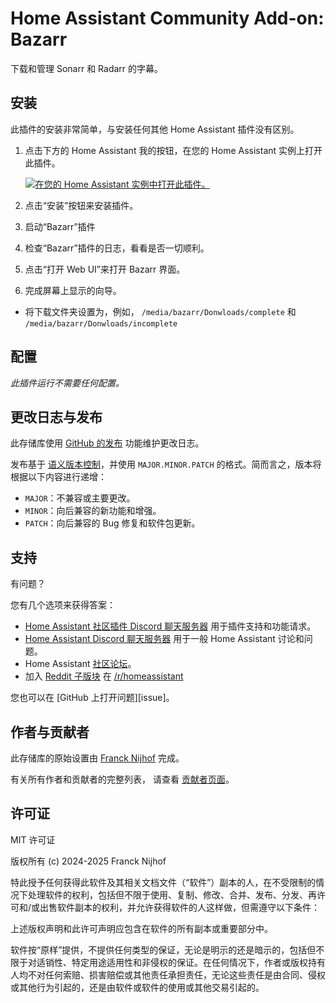 # Home Assistant Community Add-on: Bazarr

下载和管理 Sonarr 和 Radarr 的字幕。

## 安装

此插件的安装非常简单，与安装任何其他 Home Assistant 插件没有区别。

1. 点击下方的 Home Assistant 我的按钮，在您的 Home Assistant 实例上打开此插件。

   [![在您的 Home Assistant 实例中打开此插件。][插件徽章]][插件]

1. 点击“安装”按钮来安装插件。
1. 启动“Bazarr”插件
1. 检查“Bazarr”插件的日志，看看是否一切顺利。
1. 点击“打开 Web UI”来打开 Bazarr 界面。
1. 完成屏幕上显示的向导。

- 将下载文件夹设置为，例如，
  `/media/bazarr/Donwloads/complete` 和
  `/media/bazarr/Donwloads/incomplete`

## 配置

_此插件运行不需要任何配置。_

## 更改日志与发布

此存储库使用 [GitHub 的发布][发布] 功能维护更改日志。

发布基于 [语义版本控制][semver]，并使用 `MAJOR.MINOR.PATCH` 的格式。简而言之，版本将根据以下内容进行递增：

- `MAJOR`：不兼容或主要更改。
- `MINOR`：向后兼容的新功能和增强。
- `PATCH`：向后兼容的 Bug 修复和软件包更新。

## 支持

有问题？

您有几个选项来获得答案：

- [Home Assistant 社区插件 Discord 聊天服务器][discord] 用于插件支持和功能请求。
- [Home Assistant Discord 聊天服务器][discord-ha] 用于一般 Home Assistant 讨论和问题。
- Home Assistant [社区论坛][论坛]。
- 加入 [Reddit 子版块][reddit] 在 [/r/homeassistant][reddit]

您也可以在 [GitHub 上打开问题][issue]。

## 作者与贡献者

此存储库的原始设置由 [Franck Nijhof][frenck] 完成。

有关所有作者和贡献者的完整列表，
请查看 [贡献者页面][贡献者]。

## 许可证

MIT 许可证

版权所有 (c) 2024-2025 Franck Nijhof

特此授予任何获得此软件及其相关文档文件（“软件”）副本的人，在不受限制的情况下处理软件的权利，包括但不限于使用、复制、修改、合并、发布、分发、再许可和/或出售软件副本的权利，并允许获得软件的人这样做，但需遵守以下条件：

上述版权声明和此许可声明应包含在软件的所有副本或重要部分中。

软件按“原样”提供，不提供任何类型的保证，无论是明示的还是暗示的，包括但不限于对适销性、特定用途适用性和非侵权的保证。在任何情况下，作者或版权持有人均不对任何索赔、损害赔偿或其他责任承担责任，无论这些责任是由合同、侵权或其他行为引起的，还是由软件或软件的使用或其他交易引起的。

[插件徽章]: https://my.home-assistant.io/badges/supervisor_addon.svg
[插件]: https://my.home-assistant.io/redirect/supervisor_addon/?addon=a0d7b954_bazarr&repository_url=https%3A%2F%2Fgithub.com%2Fhassio-addons%2Frepository
[贡献者]: https://github.com/hassio-addons/addon-bazarr/graphs/contributors
[discord-ha]: https://discord.gg/c5DvZ4e
[discord]: https://discord.me/hassioaddons
[论坛]: https://community.home-assistant.io/t/?u=frenck
[frenck]: https://github.com/frenck
[问题]: https://github.com/hassio-addons/addon-bazarr/issues
[reddit]: https://reddit.com/r/homeassistant
[发布]: https://github.com/hassio-addons/addon-bazarr/releases
[semver]: http://semver.org/spec/v2.0.0.html